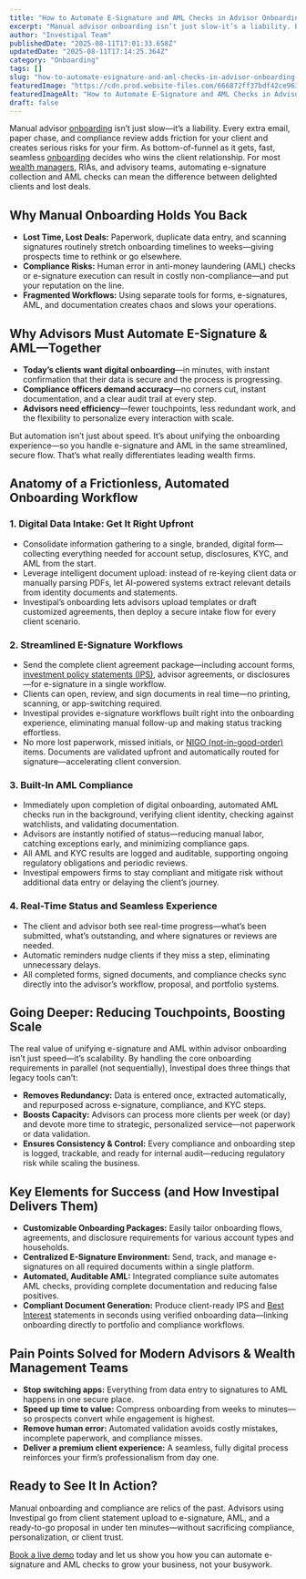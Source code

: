 ```yaml
---
title: "How to Automate E-Signature and AML Checks in Advisor Onboarding Without Sacrificing Client Experience"
excerpt: "Manual advisor onboarding isn’t just slow-it’s a liability. Every extra email, paper chase, and compliance review adds friction for your client and creates serious risks for your firm."
author: "Investipal Team"
publishedDate: "2025-08-11T17:01:33.658Z"
updatedDate: "2025-08-11T17:14:25.364Z"
category: "Onboarding"
tags: []
slug: "how-to-automate-esignature-and-aml-checks-in-advisor-onboarding-without-sacrificing-client-experience"
featuredImage: "https://cdn.prod.website-files.com/666872ff37bdf42ce9637d77/689a2142338bd53b44297f40_Why%20Wealth%20Managers%20Spend%2080%25%20of%20Their%20Time%20on%20Admin%20Instead%20of%20Growth%20(13).png"
featuredImageAlt: "How to Automate E-Signature and AML Checks in Advisor Onboarding Without Sacrificing Client Experience"
draft: false
---
```

<p id="">Manual advisor <a href="/blog/category/onboarding">onboarding</a> isn’t just slow—it’s a liability. Every extra email, paper chase, and compliance review adds friction for your client and creates serious risks for your firm. As bottom-of-funnel as it gets, fast, seamless <a href="/blog/category/onboarding">onboarding</a> decides who wins the client relationship. For most <a href="/segments/wealth-managers">wealth managers</a>, RIAs, and advisory teams, automating e-signature collection and AML checks can mean the difference between delighted clients and lost deals.</p><h2 id="">Why Manual Onboarding Holds You Back</h2><ul id=""><li id=""><strong id="">Lost Time, Lost Deals:</strong> Paperwork, duplicate data entry, and scanning signatures routinely stretch onboarding timelines to weeks—giving prospects time to rethink or go elsewhere.</li><li id=""><strong id="">Compliance Risks:</strong> Human error in anti-money laundering (AML) checks or e-signature execution can result in costly non-compliance—and put your reputation on the line.</li><li id=""><strong id="">Fragmented Workflows:</strong> Using separate tools for forms, e-signatures, AML, and documentation creates chaos and slows your operations.</li></ul><h2 id="">Why Advisors Must Automate E-Signature & AML—Together</h2><ul id=""><li id=""><strong id="">Today’s clients want digital onboarding</strong>—in minutes, with instant confirmation that their data is secure and the process is progressing.</li><li id=""><strong id="">Compliance officers demand accuracy</strong>—no corners cut, instant documentation, and a clear audit trail at every step.</li><li id=""><strong id="">Advisors need efficiency</strong>—fewer touchpoints, less redundant work, and the flexibility to personalize every interaction with scale.</li></ul><p id="">But automation isn’t just about speed. It’s about unifying the onboarding experience—so you handle e-signature and AML in the same streamlined, secure flow. That’s what really differentiates leading wealth firms.</p><h2 id="">Anatomy of a Frictionless, Automated Onboarding Workflow</h2><h3 id="">1. Digital Data Intake: Get It Right Upfront</h3><ul id=""><li id="">Consolidate information gathering to a single, branded, digital form—collecting everything needed for account setup, disclosures, KYC, and AML from the start.</li><li id="">Leverage intelligent document upload: instead of re-keying client data or manually parsing PDFs, let AI-powered systems extract relevant details from identity documents and statements.</li><li id="">Investipal’s onboarding lets advisors upload templates or draft customized agreements, then deploy a secure intake flow for every client scenario.</li></ul><h3 id="">2. Streamlined E-Signature Workflows</h3><ul id=""><li id="">Send the complete client agreement package—including account forms, <a href="/features/investment-policy-statements" id="">investment policy statements (IPS)</a>, advisor agreements, or disclosures—for e-signature in a single workflow.</li><li id="">Clients can open, review, and sign documents in real time—no printing, scanning, or app-switching required.</li><li id="">Investipal provides e-signature workflows built right into the onboarding experience, eliminating manual follow-up and making status tracking effortless.</li><li id="">No more lost paperwork, missed initials, or <a href="/blog/understanding-nigos-why-theyre-costing-your-firm-and-how-to-reduce-them" id="">NIGO (not-in-good-order)</a> items. Documents are validated upfront and automatically routed for signature—accelerating client conversion.</li></ul><h3 id="">3. Built-In AML Compliance</h3><ul id=""><li id="">Immediately upon completion of digital onboarding, automated AML checks run in the background, verifying client identity, checking against watchlists, and validating documentation.</li><li id="">Advisors are instantly notified of status—reducing manual labor, catching exceptions early, and minimizing compliance gaps.</li><li id="">All AML and KYC results are logged and auditable, supporting ongoing regulatory obligations and periodic reviews.</li><li id="">Investipal empowers firms to stay compliant and mitigate risk without additional data entry or delaying the client’s journey.</li></ul><h3 id="">4. Real-Time Status and Seamless Experience</h3><ul id=""><li id="">The client and advisor both see real-time progress—what’s been submitted, what’s outstanding, and where signatures or reviews are needed.</li><li id="">Automatic reminders nudge clients if they miss a step, eliminating unnecessary delays.</li><li id="">All completed forms, signed documents, and compliance checks sync directly into the advisor’s workflow, proposal, and portfolio systems.</li></ul><h2 id="">Going Deeper: Reducing Touchpoints, Boosting Scale</h2><p id="">The real value of unifying e-signature and AML within advisor onboarding isn’t just speed—it’s scalability. By handling the core onboarding requirements in parallel (not sequentially), Investipal does three things that legacy tools can’t:</p><ul id=""><li id=""><strong id="">Removes Redundancy:</strong> Data is entered once, extracted automatically, and repurposed across e-signature, compliance, and KYC steps.</li><li id=""><strong id="">Boosts Capacity:</strong> Advisors can process more clients per week (or day) and devote more time to strategic, personalized service—not paperwork or data validation.</li><li id=""><strong id="">Ensures Consistency & Control:</strong> Every compliance and onboarding step is logged, trackable, and ready for internal audit—reducing regulatory risk while scaling the business.</li></ul><h2 id="">Key Elements for Success (and How Investipal Delivers Them)</h2><ul id=""><li id=""><strong id="">Customizable Onboarding Packages:</strong> Easily tailor onboarding flows, agreements, and disclosure requirements for various account types and households.</li><li id=""><strong id="">Centralized E-Signature Environment:</strong> Send, track, and manage e-signatures on all required documents within a single platform.</li><li id=""><strong id="">Automated, Auditable AML:</strong> Integrated compliance suite automates AML checks, providing complete documentation and reducing false positives.</li><li id=""><strong id="">Compliant Document Generation:</strong> Produce client-ready IPS and <a href="/features/regulation-best-interest-generator" id="">Best Interest</a> statements in seconds using verified onboarding data—linking onboarding directly to portfolio and compliance workflows.</li></ul><h2 id="">Pain Points Solved for Modern Advisors & Wealth Management Teams</h2><ul id=""><li id=""><strong id="">Stop switching apps:</strong> Everything from data entry to signatures to AML happens in one secure place.</li><li id=""><strong id="">Speed up time to value:</strong> Compress onboarding from weeks to minutes—so prospects convert while engagement is highest.</li><li id=""><strong id="">Remove human error:</strong> Automated validation avoids costly mistakes, incomplete paperwork, and compliance misses.</li><li id=""><strong id="">Deliver a premium client experience:</strong> A seamless, fully digital process reinforces your firm’s professionalism from day one.</li></ul><h2 id="">Ready to See It In Action?</h2><p id="">Manual onboarding and compliance are relics of the past. Advisors using Investipal go from client statement upload to e-signature, AML, and a ready-to-go proposal in under ten minutes—without sacrificing compliance, personalization, or client trust.</p><p id=""><a href="/book-a-demo" id="">Book a live demo</a> today and let us show you how you can automate e-signature and AML checks to grow your business, not your busywork.</p>